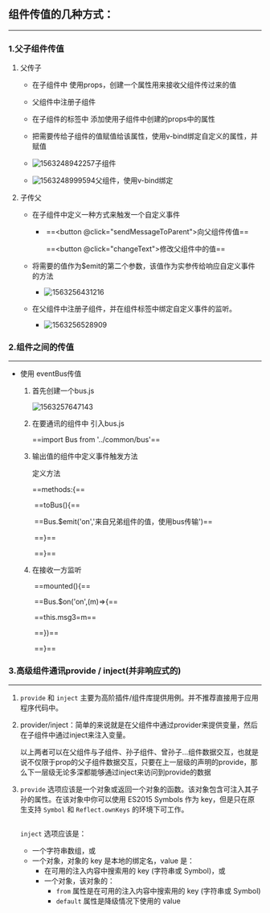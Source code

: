 ## 组件传值的几种方式：

---

###  1.父子组件传值

1. 父传子

    - 在子组件中 使用props，创建一个属性用来接收父组件传过来的值

    - 父组件中注册子组件

    - 在子组件的标签中  添加使用子组件中创建的props中的属性

    - 把需要传给子组件的值赋值给该属性，使用v-bind绑定自定义的属性，并赋值

    - ![1563248942257](H:\biji\typora_imgs\1563248942257.png)子组件

    - ![1563248999594](H:\biji\typora_imgs\1563248999594.png)父组件，使用v-bind绑定

2. 子传父

    - 在子组件中定义一种方式来触发一个自定义事件

        - ​	==<button @click="sendMessageToParent">向父组件传值</button>==

            ​        ==<button @click="changeText">修改父组件中的值</button>==

    - 将需要的值作为$emit的第二个参数，该值作为实参传给响应自定义事件的方法

        - ![1563256431216](H:\biji\typora_imgs\1563256431216.png)

    - 在父组件中注册子组件，并在组件标签中绑定自定义事件的监听。

        - ![1563256528909](H:\biji\typora_imgs\1563256528909.png)

         

### 2.组件之间的传值

---

- 使用 eventBus传值

    1. 首先创建一个bus.js

        ![1563257647143](H:\biji\typora_imgs\1563257647143.png)

    2. 在要通讯的组件中 引入bus.js

        ==import Bus from '../common/bus'==

    3. 输出值的组件中定义事件触发方法

        定义方法

         ==methods:{==

        ​        ==toBus(){==

        ​            ==Bus.$emit('on','来自兄弟组件的值，使用bus传输')==

        ​        ==}==

        ​    ==}==

    4. 在接收一方监听

        ​    ==mounted(){==

        ​        ==Bus.$on('on',(m)=>{==

        ​            ==this.msg3=m==

        ​        ==})==

        ​    ==}==

### 3.高级组件通讯provide / inject(并非响应式的)

---

1. `provide` 和 `inject` 主要为高阶插件/组件库提供用例。并不推荐直接用于应用程序代码中。

2. provider/inject：简单的来说就是在父组件中通过provider来提供变量，然后在子组件中通过inject来注入变量。

    以上两者可以在父组件与子组件、孙子组件、曾孙子...组件数据交互，也就是说不仅限于prop的父子组件数据交互，只要在上一层级的声明的provide，那么下一层级无论多深都能够通过inject来访问到provide的数据

3. `provide` 选项应该是一个对象或返回一个对象的函数。该对象包含可注入其子孙的属性。在该对象中你可以使用 ES2015 Symbols 作为 key，但是只在原生支持 `Symbol` 和 `Reflect.ownKeys` 的环境下可工作。

    ```
    
    ```

    `inject` 选项应该是：

    - 一个字符串数组，或
    - 一个对象，对象的 key 是本地的绑定名，value 是：
        - 在可用的注入内容中搜索用的 key (字符串或 Symbol)，或
        - 一个对象，该对象的：
            - `from` 属性是在可用的注入内容中搜索用的 key (字符串或 Symbol)
            - `default` 属性是降级情况下使用的 value



